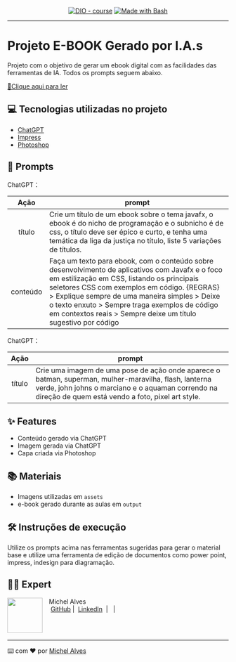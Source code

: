<p align="center">
<a href="https://dio.me/"><img src="https://img.shields.io/badge/DIO-Course-28DA77?logo=youtube" alt="DIO - course"></a>
<a href="https://www.gnu.org/software/bash/" title="Go to Bash homepage"><img src="https://img.shields.io/badge/Prompt-Project-blue?logo=gnu-bash&amp;logoColor=white" alt="Made with Bash"></a></p>

-------

# Projeto E-BOOK Gerado por I.A.s


Projeto com o objetivo de gerar um ebook digital com as facilidades das ferramentas de IA. Todos os prompts
seguem abaixo.

<a href="https://github.com/michel-a/prompts-para-criar-um-ebook/blob/main/output/ebook-javafx-css.pdf" title="View PDF now"> 📕Clique aqui para ler</a>

## 💻 Tecnologias utilizadas no projeto

- [ChatGPT](https://chat.openai.com/) 
- [Impress](https://pt-br.libreoffice.org/descubra/impress/)
- [Photoshop](https://www.adobe.com/br/products/photoshop.html)

## 🧠 Prompts


ChatGPT：

|   Ação   | prompt                                                                                                                                                                                                                                                                         |
| :------: | ------------------------------------------------------------------------------------------------------------------------------------------------------------------------------------------------------------------------------------------------------------------------------ |
|  título  | Crie um título de um ebook sobre o tema javafx, o ebook é do nicho de programação e o subnicho é de css, o título deve ser épico e curto, e tenha uma temática da liga da justiça no título, liste 5 variações de títulos.                                                        |
| conteúdo | Faça um texto para ebook, com o conteúdo sobre desenvolvimento de aplicativos com Javafx e o foco em estilização em CSS, listando os principais seletores CSS com exemplos em código. {REGRAS} > Explique sempre de uma maneira simples > Deixe o texto enxuto > Sempre traga exemplos de código em contextos reais > Sempre deixe um título sugestivo por código

ChatGPT：

|   Ação   | prompt                                                                                 |
| :----: | -------------------------------------------------------------------------------------- |
| título | Crie uma imagem de uma pose de ação onde aparece o batman, superman, mulher-maravilha, flash, lanterna verde, john johns o marciano e o aquaman correndo na direção de quem está vendo a foto, pixel art style. |

## ✨ Features

- Conteúdo gerado via ChatGPT
- Imagem gerada via ChatGPT
- Capa criada via Photoshop

## 📚 Materiais

- Imagens utilizadas em `assets`
- e-book gerado durante as aulas em `output`

## 🛠️ Instruções de execução

Utilize os prompts acima nas ferramentas sugeridas para gerar o material base e utilize uma ferramenta de edição de documentos como power point, impress, indesign para diagramação.

## 👨‍💻 Expert

<p>
    <img 
      align=left 
      margin=10 
      width=80 
      src="https://avatars.githubusercontent.com/u/60765237?v=4"
    />
    <p>&nbsp&nbsp&nbspMichel Alves<br>
    &nbsp&nbsp&nbsp
    <a href="https://github.com/michel-a">
    GitHub</a>&nbsp;|&nbsp;
    <a href="www.linkedin.com/in/michelalves-">LinkedIn</a>
&nbsp;|&nbsp;
&nbsp;|&nbsp;</p>
</p>
<br/><br/>
<p>

---

⌨️ com ❤️ por [Michel Alves](https://github.com/michel-a)


